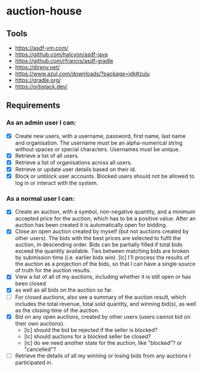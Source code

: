 # auction-house

## Tools

- https://asdf-vm.com/
- https://github.com/halcyon/asdf-java
- https://github.com/rfrancis/asdf-gradle
- https://direnv.net/
- https://www.azul.com/downloads/?package=jdk#zulu
- https://gradle.org/
- https://orbstack.dev/

## Requirements

### As an admin user I can:

- [x] Create new users, with a username, password, first name, last name and organisation. The username must be an alpha-numerical string without spaces or special characters. Usernames must be unique.
- [x] Retrieve a list of all users.
- [x] Retrieve a list of organisations across all users.
- [x] Retrieve or update user details based on their id.
- [x] Block or unblock user accounts. Blocked users should not be allowed to log in or interact with the system.

### As a normal user I can:

- [x] Create an auction, with a symbol, non-negative quantity, and a minimum accepted price for the auction, which has to be a positive value. After an auction has been created it is automatically open for bidding.
- [x] Close an open auction created by myself (but not auctions created by other users). The bids with the best prices are selected to fulfil the auction, in descending order. Bids can be partially filled if total bids exceed the quantity available. Ties between matching bids are broken by submission time (i.e. earlier bids win). [lc] I'll process the results of the auction as a projection of the bids, so that I can have a single source of truth for the auction results.
- [x] View a list of all of my auctions, including whether it is still open or has been closed
- [x] as well as all bids on the auction so far.
- [ ] For closed auctions, also see a summary of the auction result, which includes the total revenue, total sold quantity, and winning bid(s), as well as the closing time of the auction.
- [x] Bid on any open auctions, created by other users (users cannot bid on their own auctions).
  - [lc] should the bid be rejected if the seller is blocked?
  - [lc] should auctions for a blocked seller be closed?
  - [lc] do we need another state for the auction, like "blocked"? or "cancelled"?
- [ ] Retrieve the details of all my winning or losing bids from any auctions I participated in.
